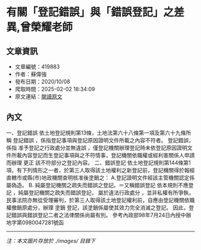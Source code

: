 # 有關「登記錯誤」與「錯誤登記」之差異,曾榮耀老師

## 文章資訊
- 文章編號：419883
- 作者：蘇偉強
- 發布日期：2020/10/08
- 爬取時間：2025-02-02 18:34:09
- 原文連結：[閱讀原文](https://real-estate.get.com.tw/Columns/detail.aspx?no=419883)

## 內文
一、登記錯誤
依土地登記規則第13條，土地法第六十八條第一項及第六十九條所稱
登記錯誤
，係指登記事項與登記原因證明文件所載之內容不符者。
登記錯誤，係指
准予登記之行政處分並無違誤
，僅登記機關辦理登記時未依登記原因證明文件所載內容登記而生登記事項與之不符情事，登記機關依職權或經利害關係人申請而辦理
更正
該不符部分之登記內容。
二、錯誤登記
依土地登記規則第144條第1項，有下列情形之一者，於第三人取得該土地權利之新登記前，登記機關得於報經直轄市或縣(市)地政機關查明核准後塗銷之：
A.登記證明文件經該主管機關認定係屬偽造。
B.
純屬登記機關之疏失而錯誤之登記。＝又稱錯誤登記
依本規則不應登記
，純屬登記機關之疏失而錯誤登記，
屬於違法行政處分
，並非私權有所爭執，民事法院亦無從受理審判，於第三人取得該土地登記權利前，自應由登記機關依職權撤銷原處分，辦理
塗銷
登記，該塗銷係屬使其效力完全消滅之登記。
因此，登記錯誤與錯誤登記二者之法律關係尚屬有別。
參考內政部98年7月24日內授中辦地字第0980047281號函

---
*注：本文圖片存放於 ./images/ 目錄下*
